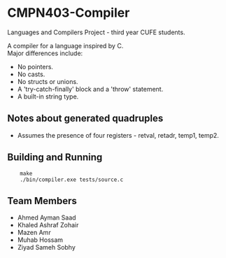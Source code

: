 # CMPN403-Compiler

Languages and Compilers Project - third year CUFE students.

A compiler for a language inspired by C.  
Major differences include:

- No pointers.
- No casts.
- No structs or unions.
- A 'try-catch-finally' block and a 'throw' statement.
- A built-in string type.

## Notes about generated quadruples

- Assumes the presence of four registers - retval, retadr, temp1, temp2.

## Building and Running

```shell
    make
    ./bin/compiler.exe tests/source.c
```

## Team Members

- Ahmed Ayman Saad
- Khaled Ashraf Zohair
- Mazen Amr
- Muhab Hossam
- Ziyad Sameh Sobhy
